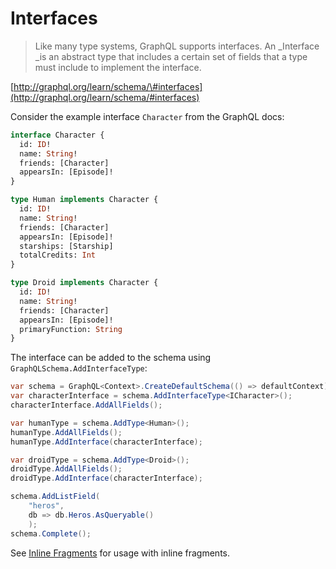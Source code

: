 # Interfaces

> Like many type systems, GraphQL supports interfaces. An \_Interface \_is an abstract type that includes a certain set of fields that a type must include to implement the interface.

[http://graphql.org/learn/schema/\#interfaces](http://graphql.org/learn/schema/#interfaces)

Consider the example interface `Character` from the GraphQL docs:

```graphql
interface Character {
  id: ID!
  name: String!
  friends: [Character]
  appearsIn: [Episode]!
}

type Human implements Character {
  id: ID!
  name: String!
  friends: [Character]
  appearsIn: [Episode]!
  starships: [Starship]
  totalCredits: Int
}

type Droid implements Character {
  id: ID!
  name: String!
  friends: [Character]
  appearsIn: [Episode]!
  primaryFunction: String
}
```

The interface can be added to the schema using `GraphQLSchema.AddInterfaceType`:

```csharp
var schema = GraphQL<Context>.CreateDefaultSchema(() => defaultContext);
var characterInterface = schema.AddInterfaceType<ICharacter>();
characterInterface.AddAllFields();

var humanType = schema.AddType<Human>();
humanType.AddAllFields();
humanType.AddInterface(characterInterface);

var droidType = schema.AddType<Droid>();
droidType.AddAllFields();
droidType.AddInterface(characterInterface);

schema.AddListField(
    "heros",
    db => db.Heros.AsQueryable()
    );
schema.Complete();
```

See [Inline Fragments](/docs/queries_and_mutations/inline-fragments.md) for usage with inline fragments.

